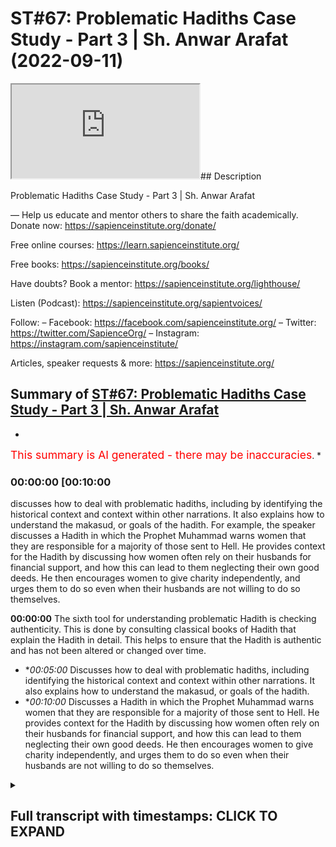 # ST#67: Problematic Hadiths Case Study - Part 3 | Sh. Anwar Arafat (2022-09-11)

<iframe loading='lazy' allow='autoplay' src='https://www.youtube.com/embed/QlfuqSwdGX0'></iframe>## Description

Problematic Hadiths Case Study - Part 3 | Sh. Anwar Arafat

—
Help us educate and mentor others to share the faith academically.
Donate now: https://sapienceinstitute.org/donate/ 

Free online courses: https://learn.sapienceinstitute.org/

Free books: https://sapienceinstitute.org/books/

Have doubts? Book a mentor: https://sapienceinstitute.org/lighthouse/

Listen (Podcast): https://sapienceinstitute.org/sapientvoices/

Follow:
– Facebook: https://facebook.com/sapienceinstitute.org/ 
– Twitter: https://twitter.com/SapienceOrg/ 
– Instagram: https://instagram.com/sapienceinstitute/ 

Articles, speaker requests & more: https://sapienceinstitute.org/

## Summary of [ST#67: Problematic Hadiths Case Study - Part 3 | Sh. Anwar Arafat](https://www.youtube.com/watch?v=QlfuqSwdGX0)


*

<span style="color:red; font-size:125%">This summary is AI generated - there may be inaccuracies</span>. [](/)*

### <a onclick="modifyYTiframeseektime('600')">00:00:00 [00:10:00</a>

 discusses how to deal with problematic hadiths, including by identifying the historical context and context within other narrations. It also explains how to understand the makasud, or goals of the hadith. For example, the speaker discusses a Hadith in which the Prophet Muhammad warns women that they are responsible for a majority of those sent to Hell. He provides context for the Hadith by discussing how women often rely on their husbands for financial support, and how this can lead to them neglecting their own good deeds. He then encourages women to give charity independently, and urges them to do so even when their husbands are not willing to do so themselves.

**<a onclick="modifyYTiframeseektime('0')">00:00:00</a>** The sixth tool for understanding problematic Hadith is checking authenticity. This is done by consulting classical books of Hadith that explain the Hadith in detail. This helps to ensure that the Hadith is authentic and has not been altered or changed over time.
* **<a onclick="modifyYTiframeseektime('300')">00:05:00</a>* Discusses how to deal with problematic hadiths, including identifying the historical context and context within other narrations. It also explains how to understand the makasud, or goals of the hadith.
* **<a onclick="modifyYTiframeseektime('600')">00:10:00</a>* Discusses a Hadith in which the Prophet Muhammad warns women that they are responsible for a majority of those sent to Hell. He provides context for the Hadith by discussing how women often rely on their husbands for financial support, and how this can lead to them neglecting their own good deeds. He then encourages women to give charity independently, and urges them to do so even when their husbands are not willing to do so themselves.

<details><summary><h2>Full transcript with timestamps: CLICK TO EXPAND</h2></summary>

<a onclick="modifyYTiframeseektime('0)')">0:00:00 foreign</a>
<a onclick="modifyYTiframeseektime('15)')">0:00:15 thoughts where we discuss the</a>
<a onclick="modifyYTiframeseektime('18)')">0:00:18 philosophical issues we answer some of</a>
<a onclick="modifyYTiframeseektime('20)')">0:00:20 the contentions that are brought against</a>
<a onclick="modifyYTiframeseektime('21)')">0:00:21 Islam and we offer a robust case for the</a>
<a onclick="modifyYTiframeseektime('24)')">0:00:24 veracity and beauty of Islam as a way of</a>
<a onclick="modifyYTiframeseektime('26)')">0:00:26 life</a>
<a onclick="modifyYTiframeseektime('27)')">0:00:27 my name is and today we are continuing</a>
<a onclick="modifyYTiframeseektime('30)')">0:00:30 our problematic Hadith</a>
<a onclick="modifyYTiframeseektime('34)')">0:00:34 and applying our toolkit and</a>
<a onclick="modifyYTiframeseektime('36)')">0:00:36 understanding it inshallah we are on</a>
<a onclick="modifyYTiframeseektime('38)')">0:00:38 tool number five with our problem like</a>
<a onclick="modifyYTiframeseektime('40)')">0:00:40 Hadith remember the problematic Hadith</a>
<a onclick="modifyYTiframeseektime('42)')">0:00:42 seems to indicate that women are</a>
<a onclick="modifyYTiframeseektime('46)')">0:00:46 deficient in their intelligence</a>
<a onclick="modifyYTiframeseektime('47)')">0:00:47 deficient in their minds and deficient</a>
<a onclick="modifyYTiframeseektime('49)')">0:00:49 in their religion does it actually do</a>
<a onclick="modifyYTiframeseektime('52)')">0:00:52 that this is what we're finding out</a>
<a onclick="modifyYTiframeseektime('54)')">0:00:54 uh tool number five and Tool number five</a>
<a onclick="modifyYTiframeseektime('56)')">0:00:56 is access to the books that actually</a>
<a onclick="modifyYTiframeseektime('61)')">0:01:01 explain the Hadith right and we did this</a>
<a onclick="modifyYTiframeseektime('64)')">0:01:04 I have a whole paper where you can</a>
<a onclick="modifyYTiframeseektime('66)')">0:01:06 access it in shalatara online I</a>
<a onclick="modifyYTiframeseektime('69)')">0:01:09 consulted over a dozen classical books</a>
<a onclick="modifyYTiframeseektime('73)')">0:01:13 of shuru that actually go over this</a>
<a onclick="modifyYTiframeseektime('75)')">0:01:15 because this Hadith appears in many</a>
<a onclick="modifyYTiframeseektime('77)')">0:01:17 books of Hadith and so any will actually</a>
<a onclick="modifyYTiframeseektime('79)')">0:01:19 explain it we'll go through it</a>
<a onclick="modifyYTiframeseektime('82)')">0:01:22 and that's something that we did and it</a>
<a onclick="modifyYTiframeseektime('84)')">0:01:24 helps obviously give that understanding</a>
<a onclick="modifyYTiframeseektime('86)')">0:01:26 now that is a classical understanding</a>
<a onclick="modifyYTiframeseektime('89)')">0:01:29 remember our sincerity to the religion</a>
<a onclick="modifyYTiframeseektime('91)')">0:01:31 our sincerity of playing tool number one</a>
<a onclick="modifyYTiframeseektime('93)')">0:01:33 is also realizing that classically what</a>
<a onclick="modifyYTiframeseektime('97)')">0:01:37 was important to them isn't necessarily</a>
<a onclick="modifyYTiframeseektime('99)')">0:01:39 what's important to us</a>
<a onclick="modifyYTiframeseektime('101)')">0:01:41 some Scholars problematize this Hadith</a>
<a onclick="modifyYTiframeseektime('103)')">0:01:43 classically some did not now a person</a>
<a onclick="modifyYTiframeseektime('106)')">0:01:46 might say hey wait a second those who</a>
<a onclick="modifyYTiframeseektime('107)')">0:01:47 did not does that mean that they're</a>
<a onclick="modifyYTiframeseektime('109)')">0:01:49 biased against women does that mean that</a>
<a onclick="modifyYTiframeseektime('110)')">0:01:50 they have an issue Etc no not</a>
<a onclick="modifyYTiframeseektime('112)')">0:01:52 necessarily remember they had their own</a>
<a onclick="modifyYTiframeseektime('114)')">0:01:54 issues that they were dealing with in</a>
<a onclick="modifyYTiframeseektime('115)')">0:01:55 their own lens their own Paradigm the</a>
<a onclick="modifyYTiframeseektime('117)')">0:01:57 world was very different we can apply</a>
<a onclick="modifyYTiframeseektime('119)')">0:01:59 that by the way to almost any era to</a>
<a onclick="modifyYTiframeseektime('122)')">0:02:02 almost any</a>
<a onclick="modifyYTiframeseektime('124)')">0:02:04 um geographical place as well in the</a>
<a onclick="modifyYTiframeseektime('125)')">0:02:05 west if I looked a thousand years ago</a>
<a onclick="modifyYTiframeseektime('127)')">0:02:07 what were their comments on women I</a>
<a onclick="modifyYTiframeseektime('129)')">0:02:09 would be shocked and surprised and yet</a>
<a onclick="modifyYTiframeseektime('131)')">0:02:11 in some ways</a>
<a onclick="modifyYTiframeseektime('132)')">0:02:12 there might be some wisdom to be taken</a>
<a onclick="modifyYTiframeseektime('134)')">0:02:14 from some of their writings as well it's</a>
<a onclick="modifyYTiframeseektime('136)')">0:02:16 not that I completely write them off</a>
<a onclick="modifyYTiframeseektime('137)')">0:02:17 because they don't see the world as I do</a>
<a onclick="modifyYTiframeseektime('140)')">0:02:20 I have to put them in their place and</a>
<a onclick="modifyYTiframeseektime('142)')">0:02:22 understand that as well some of the</a>
<a onclick="modifyYTiframeseektime('143)')">0:02:23 books of by the way the books that</a>
<a onclick="modifyYTiframeseektime('145)')">0:02:25 explain the Hadith some of them don't</a>
<a onclick="modifyYTiframeseektime('148)')">0:02:28 even come across the issue of the</a>
<a onclick="modifyYTiframeseektime('150)')">0:02:30 deficiency they don't even address it</a>
<a onclick="modifyYTiframeseektime('152)')">0:02:32 because they're not interested in it</a>
<a onclick="modifyYTiframeseektime('154)')">0:02:34 from that perspective they're interested</a>
<a onclick="modifyYTiframeseektime('155)')">0:02:35 in the rulings that apply for the Muslim</a>
<a onclick="modifyYTiframeseektime('159)')">0:02:39 to apply in their life so for example in</a>
<a onclick="modifyYTiframeseektime('163)')">0:02:43 bukhari itself this Hadith appears three</a>
<a onclick="modifyYTiframeseektime('166)')">0:02:46 different times one time it appears in</a>
<a onclick="modifyYTiframeseektime('169)')">0:02:49 the book of menstruation because of its</a>
<a onclick="modifyYTiframeseektime('174)')">0:02:54 comment on Menses where it makes that</a>
<a onclick="modifyYTiframeseektime('178)')">0:02:58 Proclamation that a woman if she's on</a>
<a onclick="modifyYTiframeseektime('180)')">0:03:00 her menstrual cycle she does not pray</a>
<a onclick="modifyYTiframeseektime('183)')">0:03:03 she does not fast perfect so that's why</a>
<a onclick="modifyYTiframeseektime('185)')">0:03:05 he put it in that chapter so many of the</a>
<a onclick="modifyYTiframeseektime('187)')">0:03:07 many of the explanations are going to</a>
<a onclick="modifyYTiframeseektime('190)')">0:03:10 tackle the Hadith from that perspective</a>
<a onclick="modifyYTiframeseektime('191)')">0:03:11 because they're already on that chapter</a>
<a onclick="modifyYTiframeseektime('193)')">0:03:13 they're not going to address the whole</a>
<a onclick="modifyYTiframeseektime('195)')">0:03:15 other theological issues that are in it</a>
<a onclick="modifyYTiframeseektime('197)')">0:03:17 this is why a person might access some</a>
<a onclick="modifyYTiframeseektime('199)')">0:03:19 of these books and be like hey wait a</a>
<a onclick="modifyYTiframeseektime('200)')">0:03:20 second he's not even talking about this</a>
<a onclick="modifyYTiframeseektime('201)')">0:03:21 and that's actually correct in the</a>
<a onclick="modifyYTiframeseektime('204)')">0:03:24 second chapter that it appears it</a>
<a onclick="modifyYTiframeseektime('206)')">0:03:26 appears in the book of zakah and it's</a>
<a onclick="modifyYTiframeseektime('208)')">0:03:28 because there's an added section where</a>
<a onclick="modifyYTiframeseektime('211)')">0:03:31 after the prophet because remember the</a>
<a onclick="modifyYTiframeseektime('212)')">0:03:32 whole beginning of the Hadith is where</a>
<a onclick="modifyYTiframeseektime('214)')">0:03:34 the prophetam is actually encouraging</a>
<a onclick="modifyYTiframeseektime('215)')">0:03:35 them to donate to give and so a woman</a>
<a onclick="modifyYTiframeseektime('217)')">0:03:37 comes to the prophet salallahu and she</a>
<a onclick="modifyYTiframeseektime('220)')">0:03:40 says can I give my husband charity and</a>
<a onclick="modifyYTiframeseektime('223)')">0:03:43 so</a>
<a onclick="modifyYTiframeseektime('224)')">0:03:44 he says yes etc etc and so she because</a>
<a onclick="modifyYTiframeseektime('227)')">0:03:47 of her question is asking about charity</a>
<a onclick="modifyYTiframeseektime('229)')">0:03:49 the scholars will discuss that whole</a>
<a onclick="modifyYTiframeseektime('231)')">0:03:51 issue of can a wife give her husband</a>
<a onclick="modifyYTiframeseektime('234)')">0:03:54 charity if she's wealthier than he is</a>
<a onclick="modifyYTiframeseektime('236)')">0:03:56 and that's a whole other subject for</a>
<a onclick="modifyYTiframeseektime('238)')">0:03:58 another day inshallah right so depending</a>
<a onclick="modifyYTiframeseektime('240)')">0:04:00 on where the scholar put it he obviously</a>
<a onclick="modifyYTiframeseektime('243)')">0:04:03 has a point because he wants people to</a>
<a onclick="modifyYTiframeseektime('245)')">0:04:05 understand something a ruling etc etc so</a>
<a onclick="modifyYTiframeseektime('247)')">0:04:07 I have to realize that that not</a>
<a onclick="modifyYTiframeseektime('248)')">0:04:08 everybody is going to have the same</a>
<a onclick="modifyYTiframeseektime('249)')">0:04:09 problems that I have what we</a>
<a onclick="modifyYTiframeseektime('251)')">0:04:11 problematize now is not what people</a>
<a onclick="modifyYTiframeseektime('253)')">0:04:13 problematize a long time ago</a>
<a onclick="modifyYTiframeseektime('255)')">0:04:15 that's not necessarily a bad thing we</a>
<a onclick="modifyYTiframeseektime('258)')">0:04:18 don't automatically write them off</a>
<a onclick="modifyYTiframeseektime('259)')">0:04:19 because they don't share the passions</a>
<a onclick="modifyYTiframeseektime('261)')">0:04:21 that we do right everybody has their</a>
<a onclick="modifyYTiframeseektime('264)')">0:04:24 historical place so that's number five</a>
<a onclick="modifyYTiframeseektime('266)')">0:04:26 number six tool number six</a>
<a onclick="modifyYTiframeseektime('269)')">0:04:29 is checking authenticity</a>
<a onclick="modifyYTiframeseektime('272)')">0:04:32 and as we said If a person is paying you</a>
<a onclick="modifyYTiframeseektime('274)')">0:04:34 know what I mean attention to this and</a>
<a onclick="modifyYTiframeseektime('275)')">0:04:35 knows this since we said it's Muslim</a>
<a onclick="modifyYTiframeseektime('278)')">0:04:38 both of these this is of the highest</a>
<a onclick="modifyYTiframeseektime('281)')">0:04:41 degrees of authenticity outside of these</a>
<a onclick="modifyYTiframeseektime('283)')">0:04:43 books it appears</a>
<a onclick="modifyYTiframeseektime('287)')">0:04:47 it also a version of it appears</a>
<a onclick="modifyYTiframeseektime('291)')">0:04:51 and in fact the version of the helps us</a>
<a onclick="modifyYTiframeseektime('294)')">0:04:54 understand it even more even though the</a>
<a onclick="modifyYTiframeseektime('296)')">0:04:56 version of the of Imam does not contain</a>
<a onclick="modifyYTiframeseektime('300)')">0:05:00 this problematic phrase which is that</a>
<a onclick="modifyYTiframeseektime('302)')">0:05:02 they are deficient in their intellect</a>
<a onclick="modifyYTiframeseektime('304)')">0:05:04 deficient in religion it has the first</a>
<a onclick="modifyYTiframeseektime('306)')">0:05:06 part where he's encouraging them to give</a>
<a onclick="modifyYTiframeseektime('308)')">0:05:08 and that they can constituted a majority</a>
<a onclick="modifyYTiframeseektime('311)')">0:05:11 of the people of the Hellfire meaning</a>
<a onclick="modifyYTiframeseektime('312)')">0:05:12 women</a>
<a onclick="modifyYTiframeseektime('312)')">0:05:12 five different companions have narrated</a>
<a onclick="modifyYTiframeseektime('315)')">0:05:15 this Hadith so many unique Chains It's</a>
<a onclick="modifyYTiframeseektime('318)')">0:05:18 almost impossible from a Hadith</a>
<a onclick="modifyYTiframeseektime('319)')">0:05:19 perspective to put any flaw on this</a>
<a onclick="modifyYTiframeseektime('322)')">0:05:22 Hadith so that we know that it's</a>
<a onclick="modifyYTiframeseektime('323)')">0:05:23 completely authentic but this is a step</a>
<a onclick="modifyYTiframeseektime('325)')">0:05:25 that a person can do if I come across a</a>
<a onclick="modifyYTiframeseektime('327)')">0:05:27 problematic Hadith and I realize it's</a>
<a onclick="modifyYTiframeseektime('328)')">0:05:28 weak and it goes against a lot of what I</a>
<a onclick="modifyYTiframeseektime('330)')">0:05:30 don't understand about Islam that I can</a>
<a onclick="modifyYTiframeseektime('332)')">0:05:32 write it off I know that this probably</a>
<a onclick="modifyYTiframeseektime('334)')">0:05:34 isn't true but remember it's</a>
<a onclick="modifyYTiframeseektime('335)')">0:05:35 probabilistic in nature when I look at</a>
<a onclick="modifyYTiframeseektime('338)')">0:05:38 this and I see hey wait a second the</a>
<a onclick="modifyYTiframeseektime('340)')">0:05:40 prophetam is saying this checking</a>
<a onclick="modifyYTiframeseektime('341)')">0:05:41 authenticity is something that a person</a>
<a onclick="modifyYTiframeseektime('343)')">0:05:43 should do however in this case it's</a>
<a onclick="modifyYTiframeseektime('345)')">0:05:45 completely authentic now</a>
<a onclick="modifyYTiframeseektime('347)')">0:05:47 there are people remember we said</a>
<a onclick="modifyYTiframeseektime('350)')">0:05:50 that their bias might cause them to</a>
<a onclick="modifyYTiframeseektime('353)')">0:05:53 write off Hadith in its entirety because</a>
<a onclick="modifyYTiframeseektime('356)')">0:05:56 of one or two problematic how did they</a>
<a onclick="modifyYTiframeseektime('358)')">0:05:58 come across because they don't like them</a>
<a onclick="modifyYTiframeseektime('359)')">0:05:59 or doesn't agree with their own Paradigm</a>
<a onclick="modifyYTiframeseektime('361)')">0:06:01 their own worldview</a>
<a onclick="modifyYTiframeseektime('363)')">0:06:03 now while understanding that they have a</a>
<a onclick="modifyYTiframeseektime('365)')">0:06:05 problem and I completely understand this</a>
<a onclick="modifyYTiframeseektime('366)')">0:06:06 in fact this is why we're doing this to</a>
<a onclick="modifyYTiframeseektime('368)')">0:06:08 just write off Hadith in its entirety</a>
<a onclick="modifyYTiframeseektime('370)')">0:06:10 because I don't like it is incorrect and</a>
<a onclick="modifyYTiframeseektime('373)')">0:06:13 it's not</a>
<a onclick="modifyYTiframeseektime('375)')">0:06:15 a stable or sound method because writing</a>
<a onclick="modifyYTiframeseektime('378)')">0:06:18 off Hadith in its entirety introduces a</a>
<a onclick="modifyYTiframeseektime('381)')">0:06:21 hundred more problems thousands of more</a>
<a onclick="modifyYTiframeseektime('384)')">0:06:24 problems</a>
<a onclick="modifyYTiframeseektime('385)')">0:06:25 then we're solving I might solve like in</a>
<a onclick="modifyYTiframeseektime('388)')">0:06:28 this case oh if I just say well I don't</a>
<a onclick="modifyYTiframeseektime('390)')">0:06:30 believe in Hadith anyways so there's no</a>
<a onclick="modifyYTiframeseektime('392)')">0:06:32 issue women are not deficient in their</a>
<a onclick="modifyYTiframeseektime('393)')">0:06:33 intellect and intelligence yeah but now</a>
<a onclick="modifyYTiframeseektime('395)')">0:06:35 I've introduced so many new problems</a>
<a onclick="modifyYTiframeseektime('398)')">0:06:38 it's not even worth it it's not even</a>
<a onclick="modifyYTiframeseektime('399)')">0:06:39 practical or pragmatic or wise and so</a>
<a onclick="modifyYTiframeseektime('404)')">0:06:44 we have to realize that</a>
<a onclick="modifyYTiframeseektime('406)')">0:06:46 it is authentic now we have to face it</a>
<a onclick="modifyYTiframeseektime('408)')">0:06:48 we have to deal with it and these are</a>
<a onclick="modifyYTiframeseektime('410)')">0:06:50 where some of the challenges come in for</a>
<a onclick="modifyYTiframeseektime('412)')">0:06:52 some people</a>
<a onclick="modifyYTiframeseektime('413)')">0:06:53 tool number seven</a>
<a onclick="modifyYTiframeseektime('415)')">0:06:55 is understanding the makasud which is</a>
<a onclick="modifyYTiframeseektime('418)')">0:06:58 there are goals of the Hadith there are</a>
<a onclick="modifyYTiframeseektime('420)')">0:07:00 goals of legislation there's goals even</a>
<a onclick="modifyYTiframeseektime('422)')">0:07:02 within the Quran itself</a>
<a onclick="modifyYTiframeseektime('425)')">0:07:05 there's wisdom in everything is the</a>
<a onclick="modifyYTiframeseektime('427)')">0:07:07 prophet saws trying to say something he</a>
<a onclick="modifyYTiframeseektime('429)')">0:07:09 is</a>
<a onclick="modifyYTiframeseektime('430)')">0:07:10 what is that so let's look into it and</a>
<a onclick="modifyYTiframeseektime('433)')">0:07:13 we can do this by the way we can apply</a>
<a onclick="modifyYTiframeseektime('435)')">0:07:15 it and inshallah we will when we do the</a>
<a onclick="modifyYTiframeseektime('436)')">0:07:16 reread but I want to mention that tool</a>
<a onclick="modifyYTiframeseektime('438)')">0:07:18 here that</a>
<a onclick="modifyYTiframeseektime('439)')">0:07:19 if I know that even if I don't</a>
<a onclick="modifyYTiframeseektime('442)')">0:07:22 understand the Hadith or</a>
<a onclick="modifyYTiframeseektime('444)')">0:07:24 I can at least acknowledge okay this is</a>
<a onclick="modifyYTiframeseektime('446)')">0:07:26 somewhat problematic I can at least say</a>
<a onclick="modifyYTiframeseektime('448)')">0:07:28 you know I don't understand but I do</a>
<a onclick="modifyYTiframeseektime('449)')">0:07:29 know that I trust the prophet saws</a>
<a onclick="modifyYTiframeseektime('452)')">0:07:32 and I trust his wisdom maybe there's</a>
<a onclick="modifyYTiframeseektime('455)')">0:07:35 something behind what he's saying</a>
<a onclick="modifyYTiframeseektime('456)')">0:07:36 there's not a problem saying I don't</a>
<a onclick="modifyYTiframeseektime('459)')">0:07:39 know there's not a problem in saying</a>
<a onclick="modifyYTiframeseektime('460)')">0:07:40 this isn't clear there is a problem in</a>
<a onclick="modifyYTiframeseektime('462)')">0:07:42 saying you know what I don't understand</a>
<a onclick="modifyYTiframeseektime('463)')">0:07:43 this I'm just going to throw it out</a>
<a onclick="modifyYTiframeseektime('465)')">0:07:45 we that's why we need patience right so</a>
<a onclick="modifyYTiframeseektime('468)')">0:07:48 saying I don't know investigating</a>
<a onclick="modifyYTiframeseektime('470)')">0:07:50 further I think this is one of the best</a>
<a onclick="modifyYTiframeseektime('472)')">0:07:52 courses that a Muslim can actually apply</a>
<a onclick="modifyYTiframeseektime('474)')">0:07:54 number eight and number nine are both</a>
<a onclick="modifyYTiframeseektime('476)')">0:07:56 related meaning understanding the</a>
<a onclick="modifyYTiframeseektime('478)')">0:07:58 historical context and the context</a>
<a onclick="modifyYTiframeseektime('479)')">0:07:59 within the other narrations okay</a>
<a onclick="modifyYTiframeseektime('481)')">0:08:01 historical context</a>
<a onclick="modifyYTiframeseektime('484)')">0:08:04 tells us that most of the versions does</a>
<a onclick="modifyYTiframeseektime('487)')">0:08:07 not mention that there was Aid or there</a>
<a onclick="modifyYTiframeseektime('489)')">0:08:09 was a but in some of them the ones in</a>
<a onclick="modifyYTiframeseektime('491)')">0:08:11 bukhari</a>
<a onclick="modifyYTiframeseektime('494)')">0:08:14 mentioned that there was a the prophetam</a>
<a onclick="modifyYTiframeseektime('497)')">0:08:17 gave a sermon and that there was a</a>
<a onclick="modifyYTiframeseektime('499)')">0:08:19 congregation people gathered now the</a>
<a onclick="modifyYTiframeseektime('501)')">0:08:21 version of bukhari the narrator says it</a>
<a onclick="modifyYTiframeseektime('504)')">0:08:24 was either</a>
<a onclick="modifyYTiframeseektime('505)')">0:08:25 he's not sure</a>
<a onclick="modifyYTiframeseektime('507)')">0:08:27 the version in what thought he actually</a>
<a onclick="modifyYTiframeseektime('509)')">0:08:29 says it was during the solar eclipse</a>
<a onclick="modifyYTiframeseektime('514)')">0:08:34 now there's certainty he says it was</a>
<a onclick="modifyYTiframeseektime('517)')">0:08:37 during the eclipse we had the prayer and</a>
<a onclick="modifyYTiframeseektime('520)')">0:08:40 after the prayer he gave now you don't</a>
<a onclick="modifyYTiframeseektime('522)')">0:08:42 have to give a after the eclipse prayer</a>
<a onclick="modifyYTiframeseektime('524)')">0:08:44 but he did because people had gathered</a>
<a onclick="modifyYTiframeseektime('526)')">0:08:46 and he wanted to encourage them to</a>
<a onclick="modifyYTiframeseektime('528)')">0:08:48 actually give donate etc etc which is</a>
<a onclick="modifyYTiframeseektime('530)')">0:08:50 what we should be doing during the</a>
<a onclick="modifyYTiframeseektime('531)')">0:08:51 eclipse prayer this makes a lot of sense</a>
<a onclick="modifyYTiframeseektime('533)')">0:08:53 now because if it's during AIDS Aid is</a>
<a onclick="modifyYTiframeseektime('535)')">0:08:55 usually a joyous Affair Etc and he would</a>
<a onclick="modifyYTiframeseektime('538)')">0:08:58 give the women their own sermon Etc but</a>
<a onclick="modifyYTiframeseektime('540)')">0:09:00 he would encourage them to do good and</a>
<a onclick="modifyYTiframeseektime('541)')">0:09:01 what not but in this one in this case he</a>
<a onclick="modifyYTiframeseektime('544)')">0:09:04 seems very concerned plus the wording</a>
<a onclick="modifyYTiframeseektime('548)')">0:09:08 even though it mentions that it could be</a>
<a onclick="modifyYTiframeseektime('550)')">0:09:10 Aid actually alludes to the eclipse</a>
<a onclick="modifyYTiframeseektime('553)')">0:09:13 prayer why he says I have been shown</a>
<a onclick="modifyYTiframeseektime('556)')">0:09:16 that you were a majority of the people</a>
<a onclick="modifyYTiframeseektime('558)')">0:09:18 of the Hellfire now pause and the</a>
<a onclick="modifyYTiframeseektime('561)')">0:09:21 version of motla the prophet salallahu</a>
<a onclick="modifyYTiframeseektime('564)')">0:09:24 while he's praying the eclipse prayer he</a>
<a onclick="modifyYTiframeseektime('566)')">0:09:26 says while he is praying he said in</a>
<a onclick="modifyYTiframeseektime('569)')">0:09:29 front of him Allah opened up like a</a>
<a onclick="modifyYTiframeseektime('571)')">0:09:31 portal or whatever and he saw</a>
<a onclick="modifyYTiframeseektime('574)')">0:09:34 Paradise in front of him and he saw from</a>
<a onclick="modifyYTiframeseektime('577)')">0:09:37 its fruits and its trees so much so that</a>
<a onclick="modifyYTiframeseektime('579)')">0:09:39 he says if I were to reach out with my</a>
<a onclick="modifyYTiframeseektime('581)')">0:09:41 hand and grab the grapes he said I saw</a>
<a onclick="modifyYTiframeseektime('584)')">0:09:44 some grapes and grabbed them and brought</a>
<a onclick="modifyYTiframeseektime('586)')">0:09:46 them they would have remained here in</a>
<a onclick="modifyYTiframeseektime('587)')">0:09:47 the Dunya and you would have eaten from</a>
<a onclick="modifyYTiframeseektime('589)')">0:09:49 them forever they would have lasted</a>
<a onclick="modifyYTiframeseektime('591)')">0:09:51 eternally because the paradise is</a>
<a onclick="modifyYTiframeseektime('594)')">0:09:54 eternal and anything in it even if it's</a>
<a onclick="modifyYTiframeseektime('596)')">0:09:56 taken outside is also Eternal he says</a>
<a onclick="modifyYTiframeseektime('600)')">0:10:00 and then Allah removed that and then he</a>
<a onclick="modifyYTiframeseektime('602)')">0:10:02 showed him the Hellfire and it</a>
<a onclick="modifyYTiframeseektime('604)')">0:10:04 frightened him so much so and he looked</a>
<a onclick="modifyYTiframeseektime('606)')">0:10:06 and he saw a lot of women inside</a>
<a onclick="modifyYTiframeseektime('609)')">0:10:09 this is where he became concerned this</a>
<a onclick="modifyYTiframeseektime('611)')">0:10:11 is why after the Salah finished Etc he</a>
<a onclick="modifyYTiframeseektime('613)')">0:10:13 gave a general sermon and he went to the</a>
<a onclick="modifyYTiframeseektime('615)')">0:10:15 women specifically to remind them</a>
<a onclick="modifyYTiframeseektime('619)')">0:10:19 this is where when we have this</a>
<a onclick="modifyYTiframeseektime('621)')">0:10:21 inter-contextual</a>
<a onclick="modifyYTiframeseektime('623)')">0:10:23 or intra-contextual analysis it actually</a>
<a onclick="modifyYTiframeseektime('626)')">0:10:26 makes a lot of sense he just saw this</a>
<a onclick="modifyYTiframeseektime('629)')">0:10:29 and now he wants to share that whatever</a>
<a onclick="modifyYTiframeseektime('631)')">0:10:31 he saw with the women that were there</a>
<a onclick="modifyYTiframeseektime('633)')">0:10:33 that were present so he goes over to</a>
<a onclick="modifyYTiframeseektime('635)')">0:10:35 them why specifically the women he was</a>
<a onclick="modifyYTiframeseektime('638)')">0:10:38 telling them look you know the reality</a>
<a onclick="modifyYTiframeseektime('639)')">0:10:39 is a lot of women</a>
<a onclick="modifyYTiframeseektime('641)')">0:10:41 especially when it comes to donating</a>
<a onclick="modifyYTiframeseektime('643)')">0:10:43 money</a>
<a onclick="modifyYTiframeseektime('644)')">0:10:44 they rely on their husbands and not on</a>
<a onclick="modifyYTiframeseektime('645)')">0:10:45 themselves because there are also many</a>
<a onclick="modifyYTiframeseektime('647)')">0:10:47 of them rely on their husbands for their</a>
<a onclick="modifyYTiframeseektime('648)')">0:10:48 financial upkeep and whatnot and and and</a>
<a onclick="modifyYTiframeseektime('651)')">0:10:51 maintenance</a>
<a onclick="modifyYTiframeseektime('654)')">0:10:54 but they also rely on their husbands for</a>
<a onclick="modifyYTiframeseektime('656)')">0:10:56 their Good Deeds financially and so he</a>
<a onclick="modifyYTiframeseektime('659)')">0:10:59 says the first thing that says o women</a>
<a onclick="modifyYTiframeseektime('662)')">0:11:02 you need to give charity</a>
<a onclick="modifyYTiframeseektime('665)')">0:11:05 a lot of women don't give their own</a>
<a onclick="modifyYTiframeseektime('666)')">0:11:06 charity this is what he said and by the</a>
<a onclick="modifyYTiframeseektime('668)')">0:11:08 way this is a problem that we still have</a>
<a onclick="modifyYTiframeseektime('669)')">0:11:09 today when we do fundraisers</a>
<a onclick="modifyYTiframeseektime('673)')">0:11:13 unfortunately the majority of the people</a>
<a onclick="modifyYTiframeseektime('675)')">0:11:15 who donate our men and not necessarily</a>
<a onclick="modifyYTiframeseektime('676)')">0:11:16 women this doesn't mean that women don't</a>
<a onclick="modifyYTiframeseektime('677)')">0:11:17 have their own money but they assume</a>
<a onclick="modifyYTiframeseektime('679)')">0:11:19 that oh my husband will give for us</a>
<a onclick="modifyYTiframeseektime('680)')">0:11:20 that's true the husband will give for</a>
<a onclick="modifyYTiframeseektime('682)')">0:11:22 you but you have your own Deeds to to to</a>
<a onclick="modifyYTiframeseektime('684)')">0:11:24 to to get as well don't wait for your</a>
<a onclick="modifyYTiframeseektime('687)')">0:11:27 husband and this is basically what he's</a>
<a onclick="modifyYTiframeseektime('688)')">0:11:28 saying</a>
<a onclick="modifyYTiframeseektime('690)')">0:11:30 and then he says I I saw that you made a</a>
<a onclick="modifyYTiframeseektime('692)')">0:11:32 majority of the people of the Hellfire</a>
<a onclick="modifyYTiframeseektime('693)')">0:11:33 he was worried for them he's not stating</a>
<a onclick="modifyYTiframeseektime('696)')">0:11:36 a fact he's trying to make it so that</a>
<a onclick="modifyYTiframeseektime('698)')">0:11:38 that's not the case meaning that isn't</a>
<a onclick="modifyYTiframeseektime('702)')">0:11:42 necessarily set in stone number one</a>
<a onclick="modifyYTiframeseektime('703)')">0:11:43 number two even if it is women make a</a>
<a onclick="modifyYTiframeseektime('706)')">0:11:46 majority of humankind anyways so taking</a>
<a onclick="modifyYTiframeseektime('709)')">0:11:49 tool number eight and Tool number nine</a>
<a onclick="modifyYTiframeseektime('710)')">0:11:50 we can see that now we're adding a lot</a>
<a onclick="modifyYTiframeseektime('712)')">0:11:52 of context to what's going on we</a>
<a onclick="modifyYTiframeseektime('714)')">0:11:54 understand it a little bit better step</a>
<a onclick="modifyYTiframeseektime('715)')">0:11:55 number 10 is the next one that we will</a>
<a onclick="modifyYTiframeseektime('718)')">0:11:58 do inshallah when we'll come back for</a>
<a onclick="modifyYTiframeseektime('719)')">0:11:59 the next episode inshallah</a>
</details>